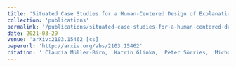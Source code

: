 ```yaml
---
title: 'Situated Case Studies for a Human-Centered Design of Explanation User Interfaces'
collection: 'publications'
permalink: '/publications/situated-case-studies-for-a-human-centered-design-of-explanation-user-interfaces'
date: 2021-03-29
venue: 'arXiv:2103.15462 [cs]'
paperurl: 'http://arxiv.org/abs/2103.15462'
citation: ' Claudia Müller-Birn,  Katrin Glinka,  Peter Sörries,  Michael Tebbe,  Susanne Michl, "Situated Case Studies for a Human-Centered Design of Explanation User Interfaces." arXiv:2103.15462 [cs], 2021.'
---
```


